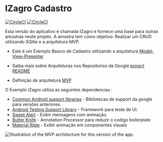 # IZagro Cadastro

[![CircleCI](https://circleci.com/gh/ubiratansoares/tite/tree/master.svg?style=svg&circle-token=188c963e29f181c85e6c2559ca31ac3935fedc7e)](https://circleci.com/gh/ubiratansoares/tite/tree/master) 
[![CircleCI](https://circleci.com/gh/allefsousa/Adoro-Filmes/tree/master.svg?style=svg&circle-token=f1358bf53675cedb14455531f3085e2b9a3d926b)](https://circleci.com/gh/allefsousa/Adoro-Filmes)

Esta versão do aplicativo é chamada IZagro e fornece uma base para outras amostras neste projeto. A amostra tem como objetivo:
Realizar um CRUD utilizando SQlite e a arquitetura MVP.

* Este é um Exemplo Basico de Cadastro utilizando a arquitetura [Model-View-Presenter](https://github.com/googlesamples/android-architecture/tree/todo-mvp/) 

* Saiba mais sobre Arquiteturas nos Repositorios da Google [project README](https://github.com/googlesamples/android-architecture/tree/master)
* Definição de arquitetura [MVP](https://en.wikipedia.org/wiki/Model%E2%80%93view%E2%80%93presenter) 

O Exemplo IZagro utiliza as seguintes dependencias :
* [Common Android support libraries](https://developer.android.com/topic/libraries/support-library/index.html) - Bibliotecas de support da google para versões anteriores.
* [Android Testing Support Library](https://developer.android.com/topic/libraries/testing-support-library/index.html) -  Framework para teste de UI.
* [Sweet Alert](https://github.com/F0RIS/sweet-alert-dialog) - Exibir mensagens com animação.
* [Butter Knife](http://jakewharton.github.io/butterknife/) - Annotation Processor para reduzir o codigo boilerplate
* [Material Riple](https://github.com/balysv/material-ripple) - Exibir animação em componentes visuais


<img src="https://i2.wp.com/blog.fossasia.org/wp-content/uploads/2017/07/blog6_1.png?w=600&ssl=1" alt="Illustration of the MVP architecture for this version of the app."/>
